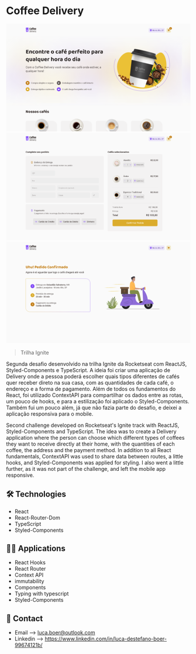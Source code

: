 # Coffee Delivery

![preview](./.github/preview1.png)
![preview](./.github/preview2.png)
![preview](./.github/preview3.png)


> Trilha Ignite

Segunda desafio desenvolvido na trilha Ignite da Rocketseat com ReactJS, Styled-Components e TypeScript. A ideia foi criar uma aplicação de Delivery onde a pessoa poderá escolher quais tipos diferentes de cafés quer receber direto na sua casa, com as quantidades de cada café, o endereço e a forma de pagamento.
Além de todos os fundamentos do React, foi utilizado ContextAPI para compartilhar os dados entre as rotas, um pouco de hooks, e para a estilização foi aplicado o Styled-Components. Também fui um pouco além, já que não fazia parte do desafio, e deixei a aplicação responsiva para o mobile.


Second challenge developed on Rocketseat's Ignite track with ReactJS, Styled-Components and TypeScript. The idea was to create a Delivery application where the person can choose which different types of coffees they want to receive directly at their home, with the quantities of each coffee, the address and the payment method.
In addition to all React fundamentals, ContextAPI was used to share data between routes, a little hooks, and Styled-Components was applied for styling. I also went a little further, as it was not part of the challenge, and left the mobile app responsive.

## 🛠 Technologies

- React
- React-Router-Dom
- TypeScript
- Styled-Components

## 🧑‍💻 Applications

- React Hooks
- React Router
- Context API
- immutability
- Components
- Typing with typescript
- Styled-Components

## 💛 Contact

- Email --> luca.boer@outlook.com
- Linkedin --> https://www.linkedin.com/in/luca-destefano-boer-99674121b/
